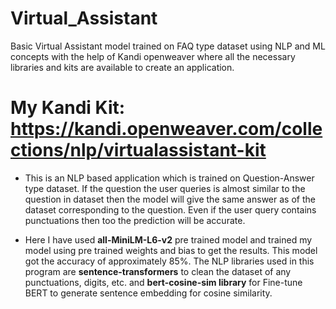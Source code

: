 # Virtual_Assistant
Basic Virtual Assistant model trained on FAQ type dataset using NLP and ML concepts with the help of Kandi openweaver where all the necessary libraries and kits are available to create an application.

# My Kandi Kit: https://kandi.openweaver.com/collections/nlp/virtualassistant-kit

- This is an NLP based application which is trained on Question-Answer type dataset. If the question the user queries is almost similar to the question in dataset then the model will give the same answer as of the dataset corresponding to the question. Even if the user query contains punctuations then too the prediction will be accurate.

- Here I have used **all-MiniLM-L6-v2** pre trained model and trained my model using pre trained weights and bias to get the results. This model got the accuracy of approximately 85%. The NLP libraries used in this program are **sentence-transformers** to clean the dataset of any punctuations, digits, etc. and **bert-cosine-sim library** for Fine-tune BERT to generate sentence embedding for cosine similarity.
